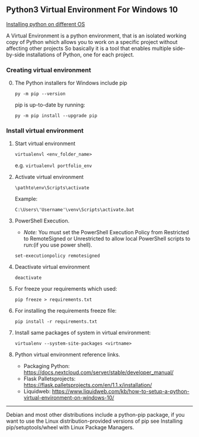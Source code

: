 

## Python3 Virtual Environment For Windows 10

[Installing python on different OS](https://www.python.org/downloads/)

A Virtual Environment is a python environment, that is an isolated working copy of Python which allows you to work on a specific project without affecting other projects
So basically it is a tool that enables multiple side-by-side installations of Python, one for each project.


### Creating virtual environment

0. The Python installers for Windows include pip

    `py -m pip --version`

    pip is up-to-date by running:
    
    `py -m pip install --upgrade pip`


### Install virtual environment

1. Start virtual environment

    `virtualenvl <env_folder_name>`

    e.g.
    `virtualenvl portfolio_env`


2. Activate virtual environment

    `\pathto\env\Scripts\activate`

    Example:
    
    `C:\Users\'Username'\venv\Scripts\activate.bat`

3. PowerShell Execution.

    - *Note:* You must set the PowerShell Execution Policy from Restricted to RemoteSigned or Unrestricted to allow local PowerShell scripts to run:(if you use power shell).
    
    `set-executionpolicy remotesigned`

4. Deactivate virtual environment

    `deactivate`


5. For freeze your requirements which used:

    `pip freeze > requirements.txt`


6. For installing  the requirements freeze file:

    `pip install -r requirements.txt`

7. Install same packages of system in virtual environment:

    `virtualenv --system-site-packages <virtname>`


8. Python virtual environment reference links.
    * Packaging Python: https://docs.nextcloud.com/server/stable/developer_manual/
    * Flask Palletsprojects: https://flask.palletsprojects.com/en/1.1.x/installation/
    * Liquidweb: https://www.liquidweb.com/kb/how-to-setup-a-python-virtual-environment-on-windows-10/

---
  
Debian and most other distributions include a python-pip package, if you want to use the Linux distribution-provided versions of pip see Installing pip/setuptools/wheel with Linux Package Managers.

